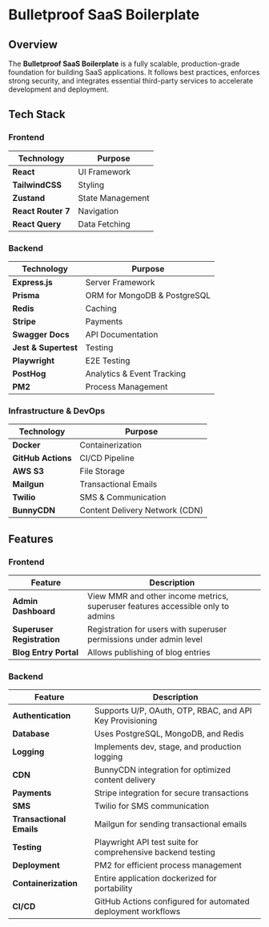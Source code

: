# Bulletproof SaaS Boilerplate

## Overview
The **Bulletproof SaaS Boilerplate** is a fully scalable, production-grade foundation for building SaaS applications. It follows best practices, enforces strong security, and integrates essential third-party services to accelerate development and deployment.

## Tech Stack
### Frontend
| Technology | Purpose |
|------------|---------|
| **React** | UI Framework |
| **TailwindCSS** | Styling |
| **Zustand** | State Management |
| **React Router 7** | Navigation |
| **React Query** | Data Fetching |

### Backend
| Technology | Purpose |
|------------|---------|
| **Express.js** | Server Framework |
| **Prisma** | ORM for MongoDB & PostgreSQL |
| **Redis** | Caching |
| **Stripe** | Payments |
| **Swagger Docs** | API Documentation |
| **Jest & Supertest** | Testing |
| **Playwright** | E2E Testing |
| **PostHog** | Analytics & Event Tracking |
| **PM2** | Process Management |

### Infrastructure & DevOps
| Technology | Purpose |
|------------|---------|
| **Docker** | Containerization |
| **GitHub Actions** | CI/CD Pipeline |
| **AWS S3** | File Storage |
| **Mailgun** | Transactional Emails |
| **Twilio** | SMS & Communication |
| **BunnyCDN** | Content Delivery Network (CDN) |

## Features
### Frontend
| Feature | Description |
|---------|-------------|
| **Admin Dashboard** | View MMR and other income metrics, superuser features accessible only to admins |
| **Superuser Registration** | Registration for users with superuser permissions under admin level |
| **Blog Entry Portal** | Allows publishing of blog entries |

### Backend
| Feature | Description |
|---------|-------------|
| **Authentication** | Supports U/P, OAuth, OTP, RBAC, and API Key Provisioning |
| **Database** | Uses PostgreSQL, MongoDB, and Redis |
| **Logging** | Implements dev, stage, and production logging |
| **CDN** | BunnyCDN integration for optimized content delivery |
| **Payments** | Stripe integration for secure transactions |
| **SMS** | Twilio for SMS communication |
| **Transactional Emails** | Mailgun for sending transactional emails |
| **Testing** | Playwright API test suite for comprehensive backend testing |
| **Deployment** | PM2 for efficient process management |
| **Containerization** | Entire application dockerized for portability |
| **CI/CD** | GitHub Actions configured for automated deployment workflows |

